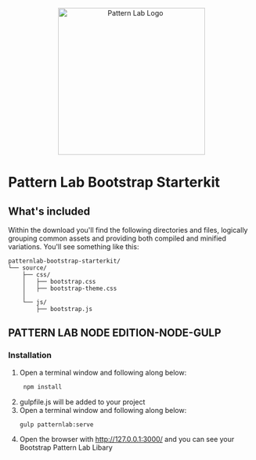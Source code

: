 
<p align="center">
  <img src='http://jannisbrandt.de/jb-logo.png' width="300" alt="Pattern Lab Logo" style="max-width: 100%;" />
</p>

# Pattern Lab Bootstrap Starterkit 

## What's included

Within the download you'll find the following directories and files, logically grouping common assets and providing both compiled and minified variations. You'll see something like this:

```text
patternlab-bootstrap-starterkit/
└── source/
    ├── css/
    │   ├── bootstrap.css
    │   ├── bootstrap-theme.css
    │ 
    └── js/
        ├── bootstrap.js

```

## PATTERN LAB NODE EDITION-NODE-GULP

### Installation

1. Open a terminal window and following along below:
   ```bash
    npm install
   ```
2. gulpfile.js will be added to your project
3. Open a terminal window and following along below:
   ```bash
   gulp patternlab:serve    
   ```
4.   Open the browser with http://127.0.0.1:3000/ and you can see your Bootstrap Pattern Lab Libary